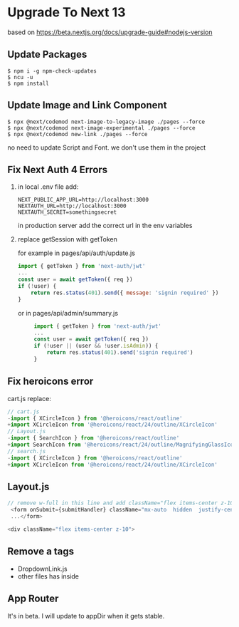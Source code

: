 # Upgrade To Next 13

based on https://beta.nextjs.org/docs/upgrade-guide#nodejs-version

## Update Packages

```shell
$ npm i -g npm-check-updates
$ ncu -u
$ npm install
```

## Update Image and Link Component

```shell
$ npx @next/codemod next-image-to-legacy-image ./pages --force
$ npx @next/codemod next-image-experimental ./pages --force
$ npx @next/codemod new-link ./pages --force
```

no need to update Script and Font. we don't use them in the project

## Fix Next Auth 4 Errors

1. in local .env file add:

   ```env
   NEXT_PUBLIC_APP_URL=http://localhost:3000
   NEXTAUTH_URL=http://localhost:3000
   NEXTAUTH_SECRET=somethingsecret
   ```

   in production server add the correct url in the env variables

2. replace getSession with getToken

   for example in pages/api/auth/update.js

   ```js
   import { getToken } from 'next-auth/jwt'
   ...
   const user = await getToken({ req })
   if (!user) {
       return res.status(401).send({ message: 'signin required' })
   }
   ```

   or in pages/api/admin/summary.js

   ```js
        import { getToken } from 'next-auth/jwt'
        ...
        const user = await getToken({ req })
        if (!user || (user && !user.isAdmin)) {
            return res.status(401).send('signin required')
        }
   ```

## Fix heroicons error

cart.js
replace:

```js
// cart.js
-import { XCircleIcon } from '@heroicons/react/outline'
+import XCircleIcon from '@heroicons/react/24/outline/XCircleIcon'
// Layout.js
-import { SearchIcon } from '@heroicons/react/outline'
+import SearchIcon from '@heroicons/react/24/outline/MagnifyingGlassIcon'
// search.js
-import { XCircleIcon } from '@heroicons/react/outline'
+import XCircleIcon from '@heroicons/react/24/outline/XCircleIcon'

```

## Layout.js

```js
// remove w-full in this line and add className="flex items-center z-10"
 <form onSubmit={submitHandler} className="mx-auto  hidden  justify-center md:flex">
 ...</form>

<div className="flex items-center z-10">

```

## Remove a tags

- DropdownLink.js
- other files has <a> inside <Link>

## App Router

It's in beta. I will update to appDir when it gets stable.
